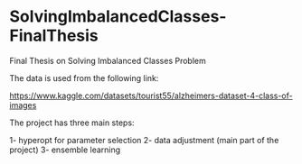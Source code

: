 # SolvingImbalancedClasses-FinalThesis
Final Thesis on Solving Imbalanced Classes Problem 

The data is used from the following link:

https://www.kaggle.com/datasets/tourist55/alzheimers-dataset-4-class-of-images

The project has three main steps:

1- hyperopt for parameter selection
2- data adjustment (main part of the project)
3- ensemble learning
